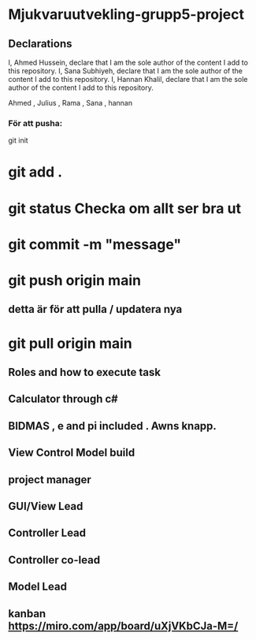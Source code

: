 # Mjukvaruutvekling-grupp5-project

## Declarations
I, Ahmed Hussein, declare that I am the sole author of the content I add to this repository. 
I, Sana Subhiyeh, declare that I am the sole author of the content I add to this repository.
I, Hannan Khalil, declare that I am the sole author of the content I add to this repository.


 Ahmed , Julius , Rama , Sana , hannan 

### För att pusha: 
git init 
# git add . 
# git status       Checka om allt ser bra ut 
# git commit -m "message" 
# git push origin main 

## detta är för att pulla / updatera nya

# git pull origin main 

###

## Roles and how to execute task 
##  Calculator through c#  
##  BIDMAS  , e and pi included . Awns knapp.
## View Control Model build 

## project manager
## GUI/View Lead
## Controller Lead
## Controller co-lead
## Model Lead


## kanban https://miro.com/app/board/uXjVKbCJa-M=/
